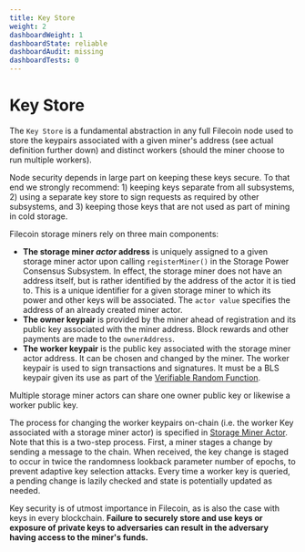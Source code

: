 ```yaml
---
title: Key Store
weight: 2
dashboardWeight: 1
dashboardState: reliable
dashboardAudit: missing
dashboardTests: 0
---
```


# Key Store

The `Key Store` is a fundamental abstraction in any full Filecoin node used to store the keypairs associated with a given miner's address (see actual definition further down) and distinct workers (should the miner choose to run multiple workers).

Node security depends in large part on keeping these keys secure. To that end we strongly recommend: 1) keeping keys separate from all subsystems, 2) using a separate key store to sign requests as required by other subsystems, and 3) keeping those keys that are not used as part of mining in cold storage.


Filecoin storage miners rely on three main components:

- **The storage miner _actor_ address** is uniquely assigned to a given storage miner actor upon calling `registerMiner()` in the Storage Power Consensus Subsystem. In effect, the storage miner does not have an address itself, but is rather identified by the address of the actor it is tied to. This is a unique identifier for a given storage miner to which its power and other keys will be associated. The `actor value` specifies the address of an already created miner actor.
- **The owner keypair** is provided by the miner ahead of registration and its public key associated with the miner address. Block rewards and other payments are made to the `ownerAddress`.
- **The worker keypair** is the public key associated with the storage miner actor address. It can be chosen and changed by the miner. The worker keypair is used to sign transactions and signatures. It must be a BLS keypair given its use as part of the [Verifiable Random Function](vrf).

Multiple storage miner actors can share one owner public key or likewise a worker public key.

The process for changing the worker keypairs on-chain (i.e. the worker Key associated with a storage miner actor) is specified in [Storage Miner Actor](storage_miner_actor). Note that this is a two-step process. First, a miner stages a change by sending a message to the chain. When received, the key change is staged to occur in twice the randomness lookback parameter number of epochs, to prevent adaptive key selection attacks. 
Every time a worker key is queried, a pending change is lazily checked and state is potentially updated as needed.

Key security is of utmost importance in Filecoin, as is also the case with keys in every blockchain. **Failure to securely store and use keys or exposure of private keys to adversaries can result in the adversary having access to the miner's funds.**
